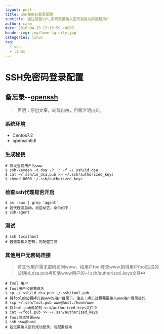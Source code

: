 ```yaml
---
layout: post
title: SSH免密码登录配置
subtitle: 通过配置ssh,实现无需输入密码就能访问远程用户
author: carm
date: 2016-04-10 17:16:59 +0800
header-img: img/home-bg-city.jpg
categories: linux
tag: 
  - ssh
  - linux
---
```

# SSH免密码登录配置

## 备忘录--[openssh](http://www.openssh.com/)
> 声明：原创文章，转载自由，但需注明出处。

### 系统环境
* Centos7.2
* openssh6.6

### 生成秘钥
    # 假设当前用户为www
    $ ssh-keygen -t dsa -P '' -f ~/.ssh/id_dsa
    $ cat ~/.ssh/id_dsa.pub >> ~/.ssh/authorized_keys
    $ chmod 0600 ~/.ssh/authorized_keys

### 检查ssh代理是否开启
    $ ps -aux | grep 'agent'
    # 若代理没启动，则启动它，命令如下：
    $ ssh-agent 

### 测试
    $ ssh localhost
    # 若无需输入密码，则配置完成

### 其他用户无密码连接

> 若其他用户需无密码访问www，如用户fool登录www,则将用户fool生成的公钥id_dsa.pub拷贝到www用户的~/.ssh/authorized_keys文件中

    # fool 用户
    # fool用户公钥重命名
    $ cp ~/.ssh/id_dsa.pub ~/.ssh/fool.pub
    # 将fool的公钥拷贝到www的用户目录下。注意：拷贝过程需要输入www用户登录密码
    $ scp ~/.ssh/fool.pub www@host:/home/www
    # 将fool.pub添加到.ssh/authorized_keys文件中
    $ cat ~/fool.pub >> ~/.ssh/authorized_keys
    # fool测试登录www
    $ ssh www@host
    # 若无需输入密码成功登录，则配置成功
